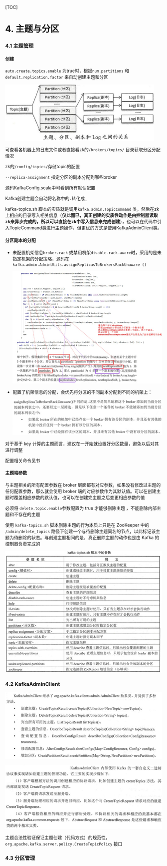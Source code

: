 [TOC]

# 4. 主题与分区

### 4.1 主题管理

#### 创建

`auto.create.topics.enable`  为true时，根据`num.partitions`  和`default.replication.factor`  来自动创建主题和分区

![](4-1.jpg)

可查看各机器上的日志文件或者直接看zk的`/brokers/topics/`  目录获取分区分配情况

zk的`/config/topics/`存储topic的配置

`--replica-assignment`  指定分区的副本分配到哪些broker

源码KafkaConfig.scala中可看到所有默认配置

Kafka创建主题会自动将名称中的`.`转化成`_`

kafka-topics.sh 脚本的实质就是调用`kafka.admin.TopicCommand` 类，然后在zk上相应的目录写入相关信息（**仅此而已，真正创建的实质性动作是由控制器读取zk来异步完成的，所以可以直接在zk中写入信息来完成创建**），也可以在代码中引入TopicCommand类进行主题操作，但更优的方式是使用KafkaAdminClient类。

#### 分区副本的分配

- 未配置机架信息`broker.rack`  或禁用机架`disable-rack-aware`时，采用的是未指定机架的分配策略，源码在`kafka.admin.AdminUtils.assignReplicasToBrokersRackUnaware ()`

    ![](4-2.jpg)

- 配置了机架信息的分配，会优先将分区的不同副本分配到不同的机架上：

    ![](4-3.jpg)

对于基于 key 计算的主题而言，建议在一开始就设置好分区数量，避免以后对其进行调整  

配置相关命令见书

#### 主题端参数

与主题相关的所有配置参数在 broker 层面都有对应参数，如果没有修改过主题的任何配置参数，那么就会使用 broker 端的对应参数作为其默认值。可以在创建主题时覆盖相应参数的默认值，也可以在创建完主题之后变更相应参数的值  

必须将 `delete.topic.enable`参数配置为 true 才能够删除主题 ，不能删除内部主题和不存在的主题

使用 `kafka-topics.sh` 脚本删除主题的行为本质上只是在 ZooKeeper 中的 `/admin/delete_topics` 路径下创建一个与待删除主题同名的节点，以此标记该主题为待删除的状态。与创建主题相同的是，真正删除主题的动作也是由 Kafka 的控制器负责完成的

![](4-4.jpg)

### 4.2 KafkaAdminClient

![](4-5.jpg)

![](4-6.jpg)

主题合法性验证保证主题创建（代码方式）的规范性，`org.apache.kafka.server.policy.CreateTopicPolicy` 接口 

### 4.3 分区管理


